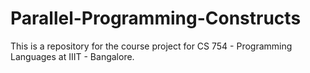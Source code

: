 # Parallel-Programming-Constructs
This is a repository for the course project for CS 754 - Programming Languages at IIIT - Bangalore.
